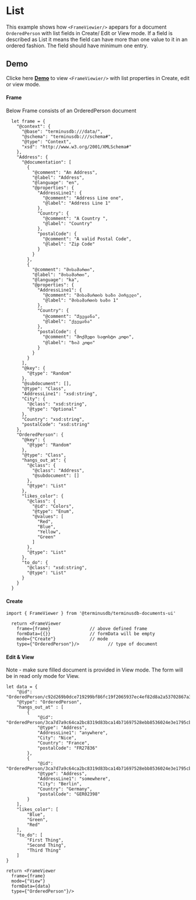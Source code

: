 # List 
This example shows how ``<FrameViewier/>`` apepars for a document ``OrderedPerson`` with list fields
in Create/ Edit or View mode. If a field is described as List it means the field can have more than one 
value to it in an ordered fashion. The field should have minimum one entry.

## Demo 
Clicke here **[**Demo**](https://documents-ui-playground.terminusdb.com/List)** to view ``<FrameViewier/>`` with list properties in Create, edit or view mode.

#### Frame 
Below Frame consists of an OrderedPerson document 
```
  let frame = {
    "@context": {
      "@base": "terminusdb:///data/",
      "@schema": "terminusdb:///schema#",
      "@type": "Context",
      "xsd": "http://www.w3.org/2001/XMLSchema#"
    },
    "Address": {
      "@documentation": [
        {
          "@comment": "An Address",
          "@label": "Address",
          "@language": "en",
          "@properties": {
            "AddressLine1": {
              "@comment": "Address Line one",
              "@label": "Address Line 1"
            },
            "Country": {
              "@comment": "A Country ",
              "@label": "Country"
            },
            "postalCode": {
              "@comment": "A valid Postal Code",
              "@label": "Zip Code"
            }
          }
        },
        {
          "@comment": "მისამართი",
          "@label": "მისამართი",
          "@language": "ka",
          "@properties": {
            "AddressLine1": {
              "@comment": "მისამართის ხაზი პირველი",
              "@label": "მისამართის ხაზი 1"
            },
            "Country": {
              "@comment": "Ქვეყანა",
              "@label": "ქვეყანა"
            },
            "postalCode": {
              "@comment": "მოქმედი საფოსტო კოდი",
              "@label": "Ზიპ კოდი"
            }
          }
        }
      ],
      "@key": {
        "@type": "Random"
      },
      "@subdocument": [],
      "@type": "Class",
      "AddressLine1": "xsd:string",
      "City": {
        "@class": "xsd:string",
        "@type": "Optional"
      },
      "Country": "xsd:string",
      "postalCode": "xsd:string"
    },
    "OrderedPerson": {
      "@key": {
        "@type": "Random"
      },
      "@type": "Class",
      "hangs_out_at": {
        "@class": {
          "@class": "Address",
          "@subdocument": []
        },
        "@type": "List"
      },
      "likes_color": {
        "@class": {
          "@id": "Colors",
          "@type": "Enum",
          "@values": [
            "Red",
            "Blue",
            "Yellow",
            "Green"
          ]
        },
        "@type": "List"
      },
      "to_do": {
        "@class": "xsd:string",
        "@type": "List"
      }
    }
  }
```


#### Create

```
import { FrameViewer } from '@terminusdb/terminusdb-documents-ui'

  return <FrameViewer
    frame={frame}               // above defined frame          
    formData={{}}               // formData will be empty
    mode={"Create"}             // mode 
    type={"OrderedPerson"}/>           // type of document 
```

#### Edit & View
Note - make sure filled document is provided in View mode. The form will be in read only mode for View.

```
let data = {
	"@id": "OrderedPerson/c92d269b0dce719299bf86fc19f2065937ec4ef82d8a2a53702867a326d6144b",
	"@type": "OrderedPerson",
	"hangs_out_at" : [
		{
			"@id": "OrderedPerson/3ca7d7a9c64ca2bc8319d83bca14b71697528ebb8536024e3e1795cbd049acdf/lived_at/Address/4f4fdae34ab4fa3b6297750917503a7137f75dc11589792de707e7a6d3502db3",
			"@type": "Address",
			"AddressLine1": "anywhere",
			"City": "Nice", 
			"Country": "France",
			"postalCode": "FR27836"
		},
		{
			"@id": "OrderedPerson/3ca7d7a9c64ca2bc8319d83bca14b71697528ebb8536024e3e1795cbd049acdf/lived_at/Address/7aaeeb6b983710a0adbc75de8f7d8104278df427124beadc6644b35b9d6c30af",
			"@type": "Address",
			"AddressLine1": "somewhere",
			"City": "Berlin", 
			"Country": "Germany",
			"postalCode": "GER02398"
		}
	],
	"likes_color": [
		"Blue",
		"Green",
		"Red"
	],
	"to_do": [
		"First Thing",
		"Second Thing",
		"Third Thing"
	]
}

return <FrameViewer
  frame={frame}
  mode={"View"}
  formData={data}
  type={"OrderedPerson"}/>
```

